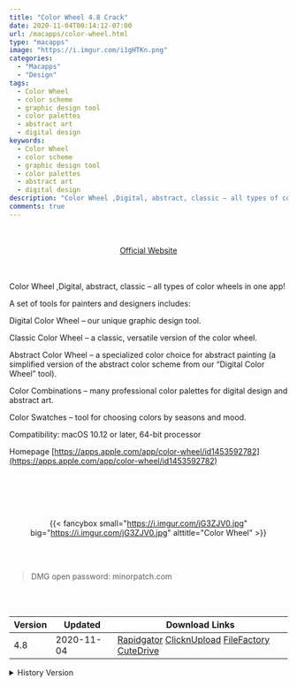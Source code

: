 ```yaml
---
title: "Color Wheel 4.8 Crack"
date: 2020-11-04T00:14:12-07:00
url: /macapps/color-wheel.html
type: "macapps"
image: "https://i.imgur.com/i1gHTKn.png"
categories:
  - "Macapps"
  - "Design"
tags:
  - Color Wheel
  - color scheme
  - graphic design tool
  - color palettes
  - abstract art
  - digital design
keywords:
  - Color Wheel
  - color scheme
  - graphic design tool
  - color palettes
  - abstract art
  - digital design
description: "Color Wheel ,Digital, abstract, classic – all types of color wheels in one app!"
comments: true
---
```


<br/>
<br/>
<center>
<a href="https://apps.apple.com/app/color-wheel/id1453592782" target="blank"><div class="border border-blue-500 rounded-lg transition duration-500 
    ease-in-out w-48 text-lg text-blue-500 text-center px-2 hover:bg-blue-500 hover:text-white">
  Official Website 
</div></a>
</center>
<br/>
<br/>

Color Wheel ,Digital, abstract, classic – all types of color wheels in one app!

A set of tools for painters and designers includes:

Digital Color Wheel – our unique graphic design tool.

Classic Color Wheel – a classic, versatile version of the color wheel.

Abstract Color Wheel – a specialized color choice for abstract painting (a simplified version of the abstract color scheme from our “Digital Color Wheel” tool).

Color Combinations – many professional color palettes for digital design and abstract art.

Color Swatches – tool for choosing colors by seasons and mood.

Compatibility: macOS 10.12 or later, 64-bit processor

Homepage [https://apps.apple.com/app/color-wheel/id1453592782](https://apps.apple.com/app/color-wheel/id1453592782)

<br/>
<br/>
<script async src="https://pagead2.googlesyndication.com/pagead/js/adsbygoogle.js"></script>
<ins class="adsbygoogle"
     style="display:block; text-align:center;"
     data-ad-layout="in-article"
     data-ad-format="fluid"
     data-ad-client="ca-pub-8746275014476192"
     data-ad-slot="5144997159"></ins>
<script>
     (adsbygoogle = window.adsbygoogle || []).push({});
</script>
<br/>
<br/>


<center>

{{< fancybox small="https://i.imgur.com/jG3ZJV0.jpg" big="https://i.imgur.com/jG3ZJV0.jpg" alttitle="Color Wheel" >}}

</center>

<br/>
<br/>


> DMG open password: minorpatch.com

<br/>

<br/>
<div id="history_version" class="history_version">

| Version | Updated | Download Links |
| ---- | ---- | ---- |
| 4.8 | 2020-11-04 | [Rapidgator](https://ouo.io/fSUz1A)   [ClicknUpload](https://ouo.io/9a65S)   [FileFactory](https://ouo.io/p49RLoV)   [CuteDrive](https://ouo.io/QeW5rj) |
<details>
<summary>History Version</summary>

| Version | Updated | Download Links |
| ---- | ---- | ---- |
| 4.7 | 2020-10-30 | [Rapidgator](https://ouo.io/eXpxB8A)   [ClicknUpload](https://ouo.io/lxRRvj)   [FileFactory](https://ouo.io/oO8hKA)   [CuteDrive](https://ouo.io/nbEPeC) |
| 4.6 | 2020-10-14 | [UsersCloud](https://ouo.io/x3DGWL)   [ClicknUpload](https://ouo.io/w7RwEg)   [FileFactory](https://ouo.io/PW1YK7)   [CuteDrive](https://ouo.io/4P2qxs) |
</details>

</div>
